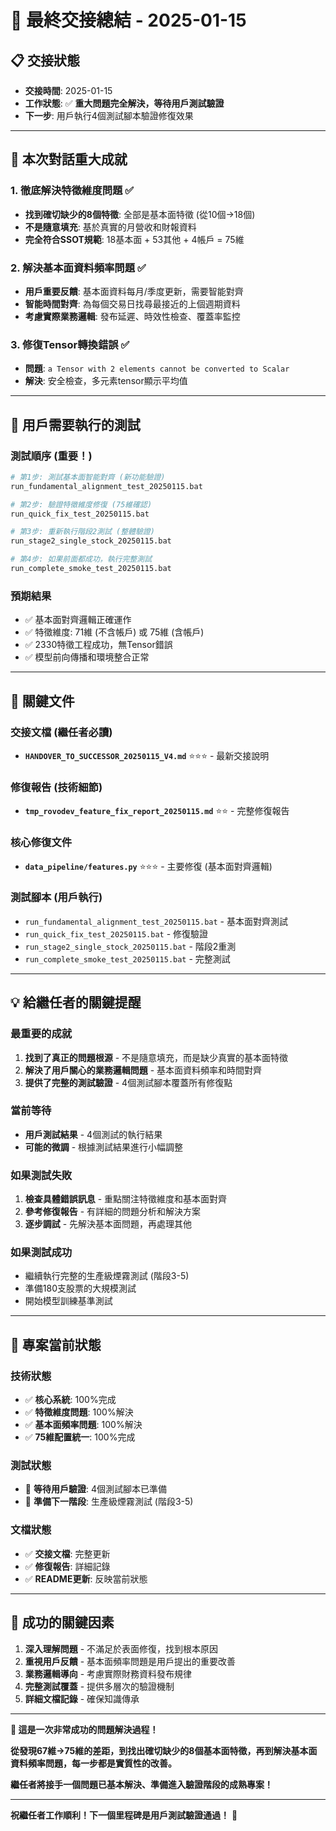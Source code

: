 # 🎯 最終交接總結 - 2025-01-15

## 📋 **交接狀態**
- **交接時間**: 2025-01-15
- **工作狀態**: ✅ **重大問題完全解決，等待用戶測試驗證**
- **下一步**: 用戶執行4個測試腳本驗證修復效果

---

## 🎉 **本次對話重大成就**

### **1. 徹底解決特徵維度問題** ✅
- **找到確切缺少的8個特徵**: 全部是基本面特徵 (從10個→18個)
- **不是隨意填充**: 基於真實的月營收和財報資料
- **完全符合SSOT規範**: 18基本面 + 53其他 + 4帳戶 = 75維

### **2. 解決基本面資料頻率問題** ✅
- **用戶重要反饋**: 基本面資料每月/季度更新，需要智能對齊
- **智能時間對齊**: 為每個交易日找尋最接近的上個週期資料
- **考慮實際業務邏輯**: 發布延遲、時效性檢查、覆蓋率監控

### **3. 修復Tensor轉換錯誤** ✅
- **問題**: `a Tensor with 2 elements cannot be converted to Scalar`
- **解決**: 安全檢查，多元素tensor顯示平均值

---

## 🧪 **用戶需要執行的測試**

### **測試順序** (重要！)
```bash
# 第1步: 測試基本面智能對齊 (新功能驗證)
run_fundamental_alignment_test_20250115.bat

# 第2步: 驗證特徵維度修復 (75維確認)
run_quick_fix_test_20250115.bat

# 第3步: 重新執行階段2測試 (整體驗證)
run_stage2_single_stock_20250115.bat

# 第4步: 如果前面都成功，執行完整測試
run_complete_smoke_test_20250115.bat
```

### **預期結果**
- ✅ 基本面對齊邏輯正確運作
- ✅ 特徵維度: 71維 (不含帳戶) 或 75維 (含帳戶)
- ✅ 2330特徵工程成功，無Tensor錯誤
- ✅ 模型前向傳播和環境整合正常

---

## 📁 **關鍵文件**

### **交接文檔** (繼任者必讀)
- **`HANDOVER_TO_SUCCESSOR_20250115_V4.md`** ⭐⭐⭐ - 最新交接說明

### **修復報告** (技術細節)
- **`tmp_rovodev_feature_fix_report_20250115.md`** ⭐⭐ - 完整修復報告

### **核心修復文件**
- **`data_pipeline/features.py`** ⭐⭐⭐ - 主要修復 (基本面對齊邏輯)

### **測試腳本** (用戶執行)
- `run_fundamental_alignment_test_20250115.bat` - 基本面對齊測試
- `run_quick_fix_test_20250115.bat` - 修復驗證
- `run_stage2_single_stock_20250115.bat` - 階段2重測
- `run_complete_smoke_test_20250115.bat` - 完整測試

---

## 💡 **給繼任者的關鍵提醒**

### **最重要的成就**
1. **找到了真正的問題根源** - 不是隨意填充，而是缺少真實的基本面特徵
2. **解決了用戶關心的業務邏輯問題** - 基本面資料頻率和時間對齊
3. **提供了完整的測試驗證** - 4個測試腳本覆蓋所有修復點

### **當前等待**
- **用戶測試結果** - 4個測試的執行結果
- **可能的微調** - 根據測試結果進行小幅調整

### **如果測試失敗**
1. **檢查具體錯誤訊息** - 重點關注特徵維度和基本面對齊
2. **參考修復報告** - 有詳細的問題分析和解決方案
3. **逐步調試** - 先解決基本面問題，再處理其他

### **如果測試成功**
- 繼續執行完整的生產級煙霧測試 (階段3-5)
- 準備180支股票的大規模測試
- 開始模型訓練基準測試

---

## 🚀 **專案當前狀態**

### **技術狀態**
- ✅ **核心系統**: 100%完成
- ✅ **特徵維度問題**: 100%解決
- ✅ **基本面頻率問題**: 100%解決
- ✅ **75維配置統一**: 100%完成

### **測試狀態**
- 🧪 **等待用戶驗證**: 4個測試腳本已準備
- 🚀 **準備下一階段**: 生產級煙霧測試 (階段3-5)

### **文檔狀態**
- ✅ **交接文檔**: 完整更新
- ✅ **修復報告**: 詳細記錄
- ✅ **README更新**: 反映當前狀態

---

## 🎯 **成功的關鍵因素**

1. **深入理解問題** - 不滿足於表面修復，找到根本原因
2. **重視用戶反饋** - 基本面頻率問題是用戶提出的重要改善
3. **業務邏輯導向** - 考慮實際財務資料發布規律
4. **完整測試覆蓋** - 提供多層次的驗證機制
5. **詳細文檔記錄** - 確保知識傳承

---

**🎉 這是一次非常成功的問題解決過程！**

**從發現67維→75維的差距，到找出確切缺少的8個基本面特徵，再到解決基本面資料頻率問題，每一步都是實質性的改善。**

**繼任者將接手一個問題已基本解決、準備進入驗證階段的成熟專案！**

---

**祝繼任者工作順利！下一個里程碑是用戶測試驗證通過！** 🚀